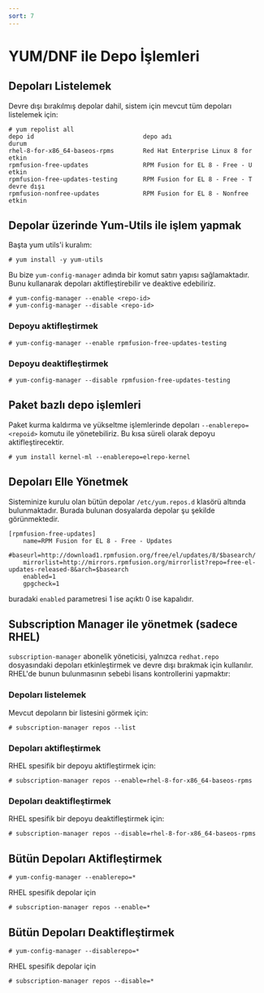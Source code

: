 ```yaml
---
sort: 7
---
```


# YUM/DNF ile Depo İşlemleri

## Depoları Listelemek

Devre dışı bırakılmış depolar dahil, sistem için mevcut tüm depoları listelemek için:


```shell
# yum repolist all
depo id                              depo adı                         durum
rhel-8-for-x86_64-baseos-rpms        Red Hat Enterprise Linux 8 for   etkin
rpmfusion-free-updates               RPM Fusion for EL 8 - Free - U   etkin
rpmfusion-free-updates-testing       RPM Fusion for EL 8 - Free - T   devre dışı
rpmfusion-nonfree-updates            RPM Fusion for EL 8 - Nonfree    etkin
```

## Depolar üzerinde Yum-Utils ile işlem yapmak

Başta yum utils'i kuralım:

```shell
# yum install -y yum-utils
```

Bu bize `yum-config-manager` adında bir komut satırı yapısı sağlamaktadır.
Bunu kullanarak depoları aktifleştirebilir ve deaktive edebiliriz.

```shell
# yum-config-manager --enable <repo-id>
# yum-config-manager --disable <repo-id>
```

### Depoyu aktifleştirmek

```shell
# yum-config-manager --enable rpmfusion-free-updates-testing
```

### Depoyu deaktifleştirmek

```shell
# yum-config-manager --disable rpmfusion-free-updates-testing
```

## Paket bazlı depo işlemleri

Paket kurma kaldırma ve yükseltme işlemlerinde depoları `--enablerepo=<repoid>` komutu ile yönetebiliriz. Bu kısa süreli olarak depoyu aktifleştirecektir.


```shell
# yum install kernel-ml --enablerepo=elrepo-kernel
```

## Depoları Elle Yönetmek

Sisteminize kurulu olan bütün depolar `/etc/yum.repos.d` klasörü altında bulunmaktadır. Burada bulunan dosyalarda depolar şu şekilde görünmektedir.

```
[rpmfusion-free-updates]
    name=RPM Fusion for EL 8 - Free - Updates
    #baseurl=http://download1.rpmfusion.org/free/el/updates/8/$basearch/
    mirrorlist=http://mirrors.rpmfusion.org/mirrorlist?repo=free-el-updates-released-8&arch=$basearch
    enabled=1
    gpgcheck=1
```

buradaki `enabled` parametresi 1 ise açıktı 0 ise kapalıdır.

## Subscription Manager ile yönetmek (sadece RHEL)

`subscription-manager` abonelik yöneticisi, yalnızca `redhat.repo` dosyasındaki depoları etkinleştirmek ve devre dışı bırakmak için kullanılır. RHEL'de bunun bulunmasının sebebi lisans kontrollerini yapmaktır:

### Depoları listelemek

Mevcut depoların bir listesini görmek için:
```shell
# subscription-manager repos --list
```

### Depoları aktifleştirmek

RHEL spesifik bir depoyu aktifleştirmek için:

```shell
# subscription-manager repos --enable=rhel-8-for-x86_64-baseos-rpms
```

### Depoları deaktifleştirmek

RHEL spesifik bir depoyu deaktifleştirmek için:

```shell
# subscription-manager repos --disable=rhel-8-for-x86_64-baseos-rpms
```

## Bütün Depoları Aktifleştirmek

```shell
# yum-config-manager --enablerepo=*
```

RHEL spesifik depolar için

```shell
# subscription-manager repos --enable=*
```

## Bütün Depoları Deaktifleştirmek

```shell
# yum-config-manager --disablerepo=*
```

RHEL spesifik depolar için

```shell
# subscription-manager repos --disable=*
```

